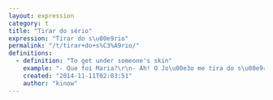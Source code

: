 ```yaml
---
layout: expression
category: t
title: "Tirar do sério"
expression: "Tirar do s\u00e9rio"
permalink: "/t/tirar+do+s%C3%A9rio/"
definitions:
  - definition: "To get under someone's skin"
    example: "- Que foi Maria?\r\n- Ah! O Jo\u00e3o me tira do s\u00e9rio as vezes."
    created: "2014-11-11T02:03:51"
    author: "kinow"
---
```

